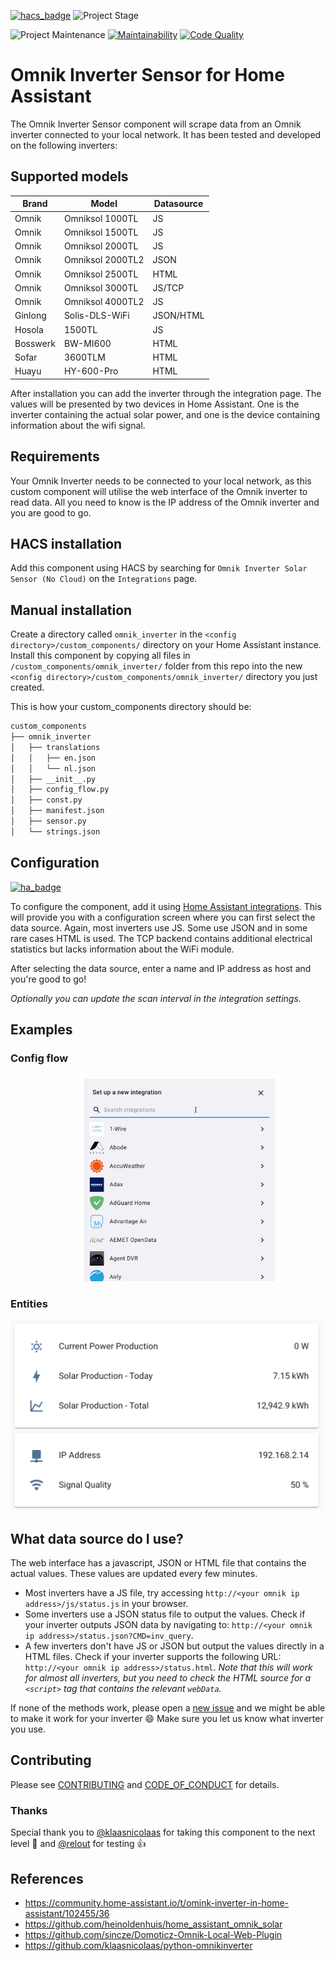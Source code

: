 <!-- PROJECT SHIELDS -->
[![hacs_badge][hacs-shield]][hacs-url]
![Project Stage][project-stage-shield]

![Project Maintenance][maintenance-shield]
[![Maintainability][maintainability-shield]][maintainability-url]
[![Code Quality][code-quality-shield]][code-quality-url]

# Omnik Inverter Sensor for Home Assistant

The Omnik Inverter Sensor component will scrape data from an Omnik inverter connected to your local network.
It has been tested and developed on the following inverters:

## Supported models

| Brand    | Model            | Datasource |
|----------|------------------|------------|
| Omnik    | Omniksol 1000TL  | JS         |
| Omnik    | Omniksol 1500TL  | JS         |
| Omnik    | Omniksol 2000TL  | JS         |
| Omnik    | Omniksol 2000TL2 | JSON       |
| Omnik    | Omniksol 2500TL  | HTML       |
| Omnik    | Omniksol 3000TL  | JS/TCP     |
| Omnik    | Omniksol 4000TL2 | JS         |
| Ginlong  | Solis-DLS-WiFi   | JSON/HTML  |
| Hosola   | 1500TL           | JS         |
| Bosswerk | BW-MI600         | HTML       |
| Sofar    | 3600TLM          | HTML       |
| Huayu    | HY-600-Pro       | HTML       |

After installation you can add the inverter through the integration page. The values will be presented by two devices in Home Assistant. One is the inverter containing the actual solar power, and one is the device containing information about the wifi signal.

## Requirements

Your Omnik Inverter needs to be connected to your local network, as this custom component will utilise the web interface of the Omnik inverter to read data. All you need to know is the IP address of the Omnik inverter and you are good to go.

## HACS installation

Add this component using HACS by searching for `Omnik Inverter Solar Sensor (No Cloud)` on the `Integrations` page.

## Manual installation

Create a directory called `omnik_inverter` in the `<config directory>/custom_components/` directory on your Home Assistant instance.
Install this component by copying all files in `/custom_components/omnik_inverter/` folder from this repo into the new `<config directory>/custom_components/omnik_inverter/` directory you just created.

This is how your custom_components directory should be:
```bash
custom_components
├── omnik_inverter
│   ├── translations
│   │   ├── en.json
│   │   └── nl.json
│   ├── __init__.py
│   ├── config_flow.py
│   ├── const.py
│   ├── manifest.json
│   ├── sensor.py
│   └── strings.json
```

## Configuration

[![ha_badge][ha-add-shield]][ha-add-url]

To configure the component, add it using [Home Assistant integrations][ha-add-url]. This will provide you with a configuration screen where you can first select the data source. Again, most inverters use JS. Some use JSON and in some rare cases HTML is used. The TCP backend contains additional electrical statistics but lacks information about the WiFi module.

After selecting the data source, enter a name and IP address as host and you're good to go!

_Optionally you can update the scan interval in the integration settings._

## Examples

### Config flow

<img src="/images/config_flow.gif" width="500" />

### Entities

<img src="/images/all_entities.png" width="500" />

## What data source do I use?

The web interface has a javascript, JSON or HTML file that contains the actual values. These values are updated every few minutes.

- Most inverters have a JS file, try accessing `http://<your omnik ip address>/js/status.js` in your browser.
- Some inverters use a JSON status file to output the values. Check if your inverter outputs JSON data by navigating to: `http://<your omnik ip address>/status.json?CMD=inv_query`.
- A few inverters don't have JS or JSON but output the values directly in a HTML files. Check if your inverter supports the following URL: `http://<your omnik ip address>/status.html`. _Note that this will work for almost all inverters, but you need to check the HTML source for a `<script>` tag that contains the relevant `webData`._

If none of the methods work, please open a [new issue](https://github.com/robbinjanssen/home-assistant-omnik-inverter/issues/new) and we might be able to make it work for your inverter 😄 Make sure you let us know what inverter you use.

## Contributing

Please see [CONTRIBUTING](.github/CONTRIBUTING.md) and [CODE_OF_CONDUCT](.github/CODE_OF_CONDUCT.md) for details.

### Thanks

Special thank you to [@klaasnicolaas](https://github.com/klaasnicolaas) for taking this component to the next level 🚀 and [@relout](https://github.com/relout) for testing 👍

## References

- https://community.home-assistant.io/t/omink-inverter-in-home-assistant/102455/36
- https://github.com/heinoldenhuis/home_assistant_omnik_solar
- https://github.com/sincze/Domoticz-Omnik-Local-Web-Plugin
- https://github.com/klaasnicolaas/python-omnikinverter

[code-quality-shield]: https://img.shields.io/lgtm/grade/python/g/robbinjanssen/home-assistant-omnik-inverter.svg
[code-quality-url]: https://lgtm.com/projects/g/robbinjanssen/home-assistant-omnik-inverter/context:python
[maintainability-shield]: https://api.codeclimate.com/v1/badges/08d56a884fe1971d1c12/maintainability
[maintainability-url]: https://codeclimate.com/github/robbinjanssen/home-assistant-omnik-inverter/maintainability
[maintenance-shield]: https://img.shields.io/maintenance/yes/2022.svg
[project-stage-shield]: https://img.shields.io/badge/project%20stage-stable-brightgreen.svg?style=for-the-badge

[hacs-url]: https://github.com/custom-components/hacs
[hacs-shield]: https://img.shields.io/badge/HACS-Default-orange.svg?style=for-the-badge

[ha-add-url]: https://my.home-assistant.io/redirect/config_flow_start/?domain=omnik_inverter
[ha-add-shield]: https://my.home-assistant.io/badges/config_flow_start.svg
